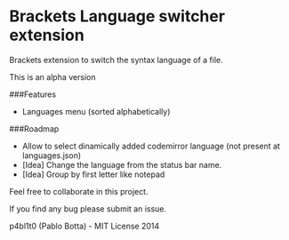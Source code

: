 Brackets Language switcher extension
=========================

Brackets extension to switch the syntax language of a file.

This is an alpha version

###Features
- Languages menu (sorted alphabetically)

###Roadmap
- Allow to select dinamically added codemirror language (not present at languages.json)
- [Idea] Change the language from the status bar name.
- [Idea] Group by first letter like notepad


Feel free to collaborate in this project.

If you find any bug please submit an issue.

p4bl1t0 (Pablo Botta) - MIT License 2014

